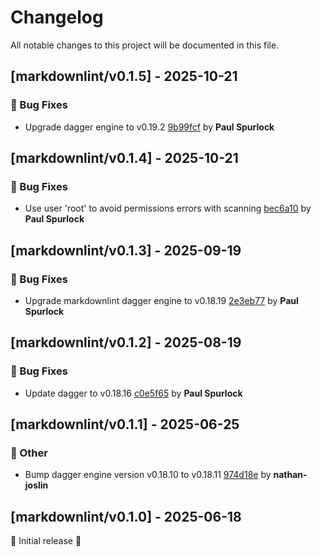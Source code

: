 # Changelog

All notable changes to this project will be documented in this file.

## [markdownlint/v0.1.5] - 2025-10-21

### 🐛 Bug Fixes

- Upgrade dagger engine to v0.19.2 [9b99fcf](https://github.com/act3-ai/dagger/commit/9b99fcf07da8e4fd83cb452c3eb5d52eaf3d7573) by **Paul Spurlock**


## [markdownlint/v0.1.4] - 2025-10-21

### 🐛 Bug Fixes

- Use user 'root' to avoid permissions errors with scanning [bec6a10](https://github.com/act3-ai/dagger/commit/bec6a10ab35d4ee8ab6c1b87a75c17061d7cb295) by **Paul Spurlock**


## [markdownlint/v0.1.3] - 2025-09-19

### 🐛 Bug Fixes

- Upgrade markdownlint dagger engine to v0.18.19 [2e3eb77](https://github.com/act3-ai/dagger/commit/2e3eb7713af692e89503d044b0828a80d535fa4b) by **Paul Spurlock**


## [markdownlint/v0.1.2] - 2025-08-19

### 🐛 Bug Fixes

- Update dagger to v0.18.16 [c0e5f65](https://github.com/act3-ai/dagger/commit/c0e5f65fae2026be45df75e971ee76d8f4312ab0) by **Paul Spurlock**


## [markdownlint/v0.1.1] - 2025-06-25

### 💼 Other

- Bump dagger engine version v0.18.10 to v0.18.11 [974d18e](https://github.com/act3-ai/dagger/commit/974d18e73f0bb17ce27698f7d8a9abc3003b98f6) by **nathan-joslin**


## [markdownlint/v0.1.0] - 2025-06-18

🚀 Initial release 🚀
